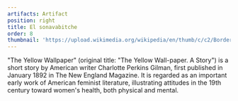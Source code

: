 ```yaml
---
artifacts: Artifact
position: right
title: El sonavabitche
order: 8
thumbnail: 'https://upload.wikimedia.org/wikipedia/en/thumb/c/c2/Borderlands_La_Frontera_%28Anzaldua_book%29.jpg/220px-Borderlands_La_Frontera_%28Anzaldua_book%29.jpg'
---
```


"The Yellow Wallpaper" (original title: "The Yellow Wall-paper. A Story") is a short story by American writer Charlotte Perkins Gilman, first published in January 1892 in The New England Magazine. It is regarded as an important early work of American feminist literature, illustrating attitudes in the 19th century toward women's health, both physical and mental.